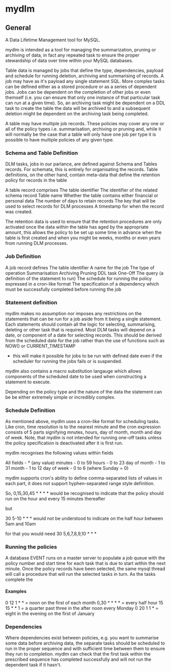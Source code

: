 # mydlm

## General
A Data Lifetime Management tool for MySQL.

mydlm is intended as a tool for managing the summarization, pruning or archiving of
data, in fact any repeated task to ensure the proper stewardship of data over time
within your MySQL databases. 

Table data is managed by jobs that define the type, dependencies, payload and schedule for
running deletion, archiving and summarising of records. A job may have as it's payload
any single statement SQL. More complex tasks can be defined either as a stored procedure
or as a series of dependent jobs. Jobs can be dependent on the completion of other jobs or
even themself (i.e. you can ensure that only one instance of that particular task can
run at a given time). So, an archiving task might be dependent on a DDL task to create
the table the data will be archived to and a subsequent deletion might be dependent on
the archiving task being completed.

A table may have multiple job records. These policies may cover any one or all
of the policy types i.e. summarisation, archiving or pruning and, while it will
normally be the case that a table will only have one job per type it is possible
to have multiple policies of any given type.


### Schema and Table Definition
DLM tasks, jobs in our parlance, are defined against Schema and Tables records.
For schemata, this is entirely for organisating the records. Table definitions,
on the other hand, contain meta-data that define the retention policy for records
in the table

A table record comprises
The table identifier
The identifier of the related schema record
Table name
Whether the table contains either financial or personal data
The number of days to retain records
The key that will be used to select records for DLM processes
A timestamp for when the record was created.

The retention data is used to ensure that the retention procedures are only
activated once the data within the table has aged by the appropriate amount, this
allows the policy to be set up some time in advance when the table is first
created and when you might be weeks, months or even years from running DLM
processes.


### Job Definition
A job record defines
The table identifier
A name for the job
The type of operation
  Summarisation
  Archiving
  Pruning
  DDL task
  One-Off
The query (a definition of the statement to run)
The schedule for running the policy expressed in a cron-like format
The specification of a dependency which must be successfully completed before running the job

### Statement definition
mydlm makes no assumption nor imposes any restrictions on the statements that can be 
run for a job aside from it being a single statement.  Each statements should contain all the
logic for selecting, summarising, deleting or other task that is required. Most DLM tasks will
depend on a date, or component of a date for selecting records. This should be derived from the
scheduled date for the job rather than the use of functions such as NOW() or CURRENT_TIMESTAMP
- this will make it possible for jobs to be run with defined date even if the scheduler for
running the jobs fails or is suspended.

mydlm also contains a macro substitution langauge which allows components of the scheduled
date to be used when constructing a statement to execute.

Depending on the policy type and the nature of the data the statement can be be either
extremely simple or incredibly complex.



### Schedule Definition
As mentioned above, mydlm uses a cron-like format for scheduling tasks.
Like cron, time resolution is to the nearest minute and the cron expression consists of 5 parts signifying mnutes, hours, day of month, month and day of week. Note, that mydlm is not intended for running one-off tasks unless the policy specification is deactivated after it is first run.

mydlm recognises the following values within fields

All fields   - * (any value)
minutes      - 0 to 59
hours        - 0 to 23
day of month - 1 to 31
month        - 1 to 12
day of week  - 0 to 6 (where Sunday = 0)

mydlm supports cron's ability to define comma-separated lists of values in each part, it does not support hyphen-separated range style definition.

So,
0,15,30,45 * * * *
would be recognised to indicate that the policy should run on the hour and every 15 minutes thereafter

but

30 5-10 * * *
would not be understood to indicate on the half hour between 5am and 10am

for that you would need 
30 5,6,7,8,9,10 * * *

### Running the policies
A database EVENT runs on a master server to populate a job queue with the policy number
and start time for each task that is due to start within the next minute. Once the
policy records have been selected, the same mysql thread will call a procedure
that will run the selected tasks in turn. As the tasks complete the 

#### Examples
0 12 1 * *        = noon on the first of each month 
0,30 * * * *      = every half hour
15 15 * * 1       = a quarter past three in the after noon every Monday
0 20 1 1 *        = eight in the evening on the first of January



### Dependencies
Where dependencies exist between policies, e.g. you want to summarise some data
before archiving data, the separate tasks should be scheduled to run in the proper
sequence and with sufficient time between them to ensure they run to completion.
mydlm can check that the first task within the prescribed sequence has completed
successfully and will not run the dependent task if it hasn't.



